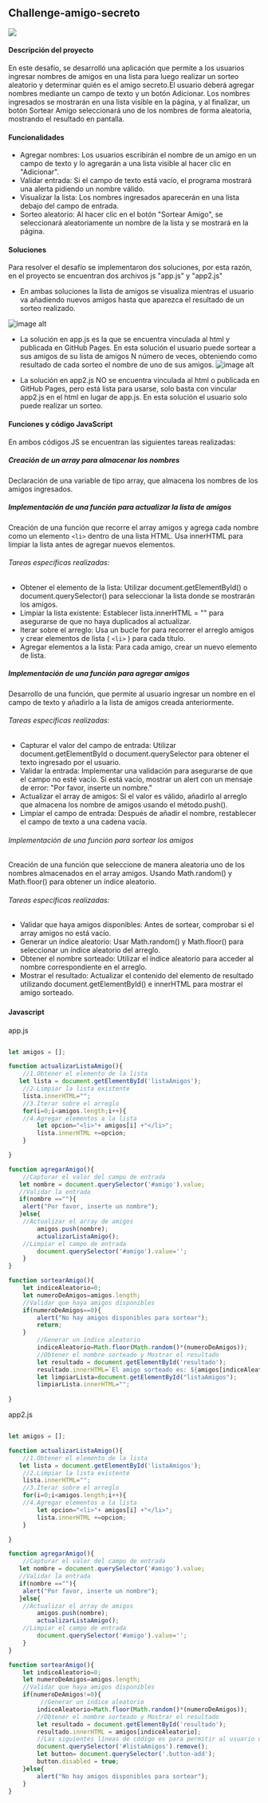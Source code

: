 ## Challenge-amigo-secreto

[<img src="https://github.com/HEOA27/challenge-amigo-secreto_esp-main/blob/27ac5392203730e0802f429c168769f37be00b27/assets/app-challenge-amigo-secreto.png">](https://heoa27.github.io/challenge-amigo-secreto_esp-main/)

#### Descripción del proyecto

En este desafío, se desarrolló una aplicación que permite a los usuarios ingresar nombres de amigos en una lista para luego realizar un sorteo aleatorio y determinar quién es el amigo secreto.El usuario deberá agregar nombres mediante un campo de texto y un botón Adicionar. Los nombres ingresados se mostrarán en una lista visible en la página, y al finalizar, un botón Sortear Amigo seleccionará uno de los nombres de forma aleatoria, mostrando el resultado en pantalla.

#### Funcionalidades
- Agregar nombres: Los usuarios escribirán el nombre de un amigo en un campo de texto y lo agregarán a una lista visible al hacer clic en "Adicionar".
- Validar entrada: Si el campo de texto está vacío, el programa mostrará una alerta pidiendo un nombre válido.
- Visualizar la lista: Los nombres ingresados aparecerán en una lista debajo del campo de entrada.
- Sorteo aleatorio: Al hacer clic en el botón "Sortear Amigo", se seleccionará aleatoriamente un nombre de la lista y se mostrará en la página.
  
#### Soluciones
Para resolver el desafío se implementaron dos soluciones, por esta razón, en el proyecto se encuentran dos archivos js "app.js" y "app2.js" 
- En ambas soluciones la lista de amigos se visualiza mientras el usuario va añadiendo nuevos amigos hasta que aparezca el resultado de un sorteo realizado.
  
![image alt](https://github.com/HEOA27/challenge-amigo-secreto_esp-main/blob/main/assets/amigo_secreto_lista.png)

- La solución en app.js es la que se encuentra vinculada al html y publicada en GitHub Pages. En esta solución el usuario puede sortear a sus amigos de su lista de amigos N número de veces, obteniendo como resultado de cada sorteo el nombre de uno de sus amigos.
![image alt](https://github.com/HEOA27/challenge-amigo-secreto_esp-main/blob/main/assets/amigo_secreto_resultado.png)

- La solución en app2.js NO se encuentra vinculada al html o publicada en GitHub Pages, pero está lista para usarse, solo basta con vincular app2.js en el html en lugar de app.js. En esta solución el usuario solo puede realizar un sorteo.

#### Funciones y código JavaScript
En ambos códigos JS se encuentran las siguientes tareas realizadas:
##### Creación de un array para almacenar los nombres
Declaración de una variable de tipo array, que almacena los nombres de los amigos ingresados.
##### Implementación de una función para actualizar la lista de amigos
Creación de una función que recorre el array amigos y agrega cada nombre como un elemento  `<li>` dentro de una lista HTML. Usa innerHTML para limpiar la lista antes de agregar nuevos elementos.
###### Tareas específicas realizadas:
- Obtener el elemento de la lista: Utilizar document.getElementById() o document.querySelector() para seleccionar la lista donde se mostrarán los amigos.
- Limpiar la lista existente: Establecer lista.innerHTML = "" para asegurarse de que no haya duplicados al actualizar.
- Iterar sobre el arreglo: Usa un bucle for para recorrer el arreglo amigos y crear elementos de lista ( `<li>` ) para cada título.
- Agregar elementos a la lista: Para cada amigo, crear un nuevo elemento de lista.
##### Implementación de una función para agregar amigos
Desarrollo de una función, que permite al usuario ingresar un nombre en el campo de texto y añadirlo a la lista de amigos creada anteriormente.
###### Tareas específicas realizadas:
- Capturar el valor del campo de entrada: Utilizar document.getElementById o document.querySelector para obtener el texto ingresado por el usuario.
- Validar la entrada: Implementar una validación para asegurarse de que el campo no esté vacío. Si está vacío, mostrar un alert con un mensaje de error: "Por favor, inserte un nombre."
- Actualizar el array de amigos: Si el valor es válido, añadirlo al arreglo que almacena los nombre de amigos usando el método.push().
- Limpiar el campo de entrada: Después de añadir el nombre, restablecer el campo de texto a una cadena vacía.
###### Implementación de una función para sortear los amigos
Creación de una función que seleccione de manera aleatoria uno de los nombres almacenados en el array amigos. Usando Math.random() y Math.floor() para obtener un índice aleatorio.
###### Tareas específicas realizadas:
- Validar que haya amigos disponibles: Antes de sortear, comprobar si el array amigos no está vacío.
- Generar un índice aleatorio: Usar Math.random() y Math.floor() para seleccionar un índice aleatorio del arreglo.
- Obtener el nombre sorteado: Utilizar el índice aleatorio para acceder al nombre correspondiente en el arreglo.
- Mostrar el resultado: Actualizar el contenido del elemento de resultado utilizando document.getElementById()  e innerHTML para mostrar el amigo sorteado.

#### Javascript　
app.js

```javascript

let amigos = [];

function actualizarListaAmigo(){
    //1.Obtener el elemento de la lista
   let lista = document.getElementById('listaAmigos');
    //2.Limpiar la lista existente
    lista.innerHTML="";
    //3.Iterar sobre el arreglo
    for(i=0;i<amigos.length;i++){
    //4.Agregar elementos a la lista
        let opcion="<li>"+ amigos[i] +"</li>";
        lista.innerHTML +=opcion;
    }

}

function agregarAmigo(){
    //Capturar el valor del campo de entrada
   let nombre = document.querySelector('#amigo').value;
   //Validar la entrada
   if(nombre ==""){
    alert("Por favor, inserte un nombre");
   }else{
    //Actualizar el array de amigos   
        amigos.push(nombre);
        actualizarListaAmigo();
    //Limpiar el campo de entrada
        document.querySelector('#amigo').value='';
    }
}

function sortearAmigo(){
    let indiceAleatorio=0;
    let numeroDeAmigos=amigos.length;
    //Validar que haya amigos disponibles
    if(numeroDeAmigos==0){
        alert("No hay amigos disponibles para sortear");
        return;
    }
        //Generar un índice aleatorio
        indiceAleatorio=Math.floor(Math.random()*(numeroDeAmigos));
        //Obtener el nombre sorteado y Mostrar el resultado
        let resultado = document.getElementById('resultado');
        resultado.innerHTML=`El amigo sorteado es: ${amigos[indiceAleatorio]}`;
        let limpiarLista=document.getElementById("listaAmigos");
        limpiarLista.innerHTML="";     
        
}

```
app2.js

```javascript

let amigos = [];

function actualizarListaAmigo(){
    //1.Obtener el elemento de la lista
   let lista = document.getElementById('listaAmigos');
    //2.Limpiar la lista existente
    lista.innerHTML="";
    //3.Iterar sobre el arreglo
    for(i=0;i<amigos.length;i++){
    //4.Agregar elementos a la lista
        let opcion="<li>"+ amigos[i] +"</li>";
        lista.innerHTML +=opcion;
    }

}

function agregarAmigo(){
    //Capturar el valor del campo de entrada
   let nombre = document.querySelector('#amigo').value;
   //Validar la entrada
   if(nombre ==""){
    alert("Por favor, inserte un nombre");
   }else{
    //Actualizar el array de amigos   
        amigos.push(nombre);
        actualizarListaAmigo();
    //Limpiar el campo de entrada
        document.querySelector('#amigo').value='';
    }
}

function sortearAmigo(){
    let indiceAleatorio=0;
    let numeroDeAmigos=amigos.length;
    //Validar que haya amigos disponibles
    if(numeroDeAmigos!=0){
         //Generar un índice aleatorio
        indiceAleatorio=Math.floor(Math.random()*(numeroDeAmigos));
        //Obtener el nombre sorteado y Mostrar el resultado
        let resultado = document.getElementById('resultado');   
        resultado.innerHTML = amigos[indiceAleatorio];
        //Las siguientes líneas de código es para permitir al usuario un solo intento y que la lista de nombres se elimine completamente
        document.querySelector('#listaAmigos').remove();
        let button= document.querySelector('.button-add');
        button.disabled = true;
    }else{
        alert("No hay amigos disponibles para sortear");
    }
}
```
